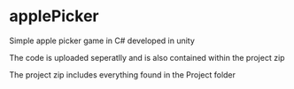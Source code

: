 # applePicker
Simple apple picker game in C# developed in unity

The code is uploaded seperatlly and is also contained within the project zip

The project zip includes everything found in the Project folder
